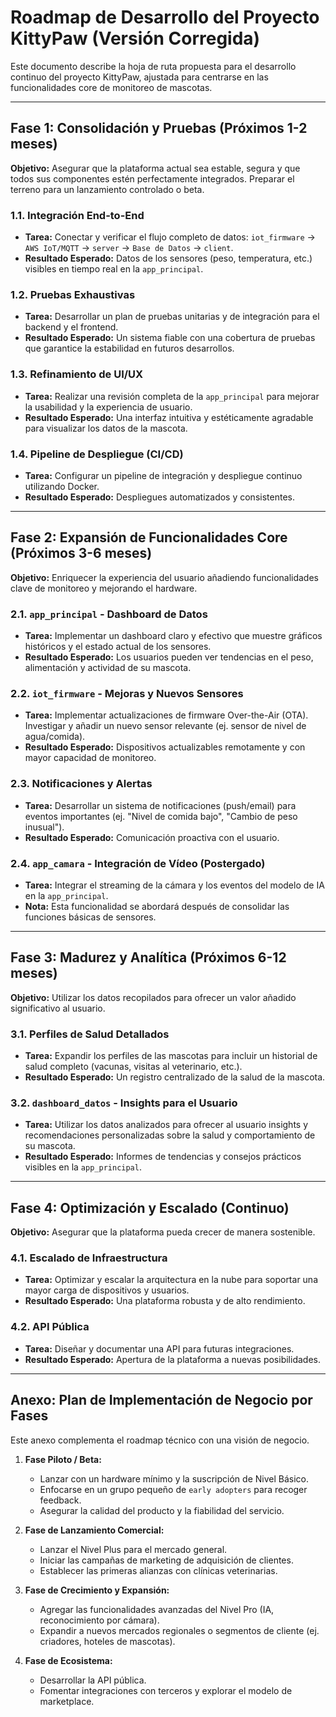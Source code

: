 # Roadmap de Desarrollo del Proyecto KittyPaw (Versión Corregida)

Este documento describe la hoja de ruta propuesta para el desarrollo continuo del proyecto KittyPaw, ajustada para centrarse en las funcionalidades core de monitoreo de mascotas.

---

## Fase 1: Consolidación y Pruebas (Próximos 1-2 meses)

**Objetivo:** Asegurar que la plataforma actual sea estable, segura y que todos sus componentes estén perfectamente integrados. Preparar el terreno para un lanzamiento controlado o beta.

### 1.1. Integración End-to-End
- **Tarea:** Conectar y verificar el flujo completo de datos: `iot_firmware` -> `AWS IoT/MQTT` -> `server` -> `Base de Datos` -> `client`.
- **Resultado Esperado:** Datos de los sensores (peso, temperatura, etc.) visibles en tiempo real en la `app_principal`.

### 1.2. Pruebas Exhaustivas
- **Tarea:** Desarrollar un plan de pruebas unitarias y de integración para el backend y el frontend.
- **Resultado Esperado:** Un sistema fiable con una cobertura de pruebas que garantice la estabilidad en futuros desarrollos.

### 1.3. Refinamiento de UI/UX
- **Tarea:** Realizar una revisión completa de la `app_principal` para mejorar la usabilidad y la experiencia de usuario.
- **Resultado Esperado:** Una interfaz intuitiva y estéticamente agradable para visualizar los datos de la mascota.

### 1.4. Pipeline de Despliegue (CI/CD)
- **Tarea:** Configurar un pipeline de integración y despliegue continuo utilizando Docker.
- **Resultado Esperado:** Despliegues automatizados y consistentes.

---

## Fase 2: Expansión de Funcionalidades Core (Próximos 3-6 meses)

**Objetivo:** Enriquecer la experiencia del usuario añadiendo funcionalidades clave de monitoreo y mejorando el hardware.

### 2.1. `app_principal` - Dashboard de Datos
- **Tarea:** Implementar un dashboard claro y efectivo que muestre gráficos históricos y el estado actual de los sensores.
- **Resultado Esperado:** Los usuarios pueden ver tendencias en el peso, alimentación y actividad de su mascota.

### 2.2. `iot_firmware` - Mejoras y Nuevos Sensores
- **Tarea:** Implementar actualizaciones de firmware Over-the-Air (OTA). Investigar y añadir un nuevo sensor relevante (ej. sensor de nivel de agua/comida).
- **Resultado Esperado:** Dispositivos actualizables remotamente y con mayor capacidad de monitoreo.

### 2.3. Notificaciones y Alertas
- **Tarea:** Desarrollar un sistema de notificaciones (push/email) para eventos importantes (ej. "Nivel de comida bajo", "Cambio de peso inusual").
- **Resultado Esperado:** Comunicación proactiva con el usuario.

### 2.4. `app_camara` - Integración de Vídeo (Postergado)
- **Tarea:** Integrar el streaming de la cámara y los eventos del modelo de IA en la `app_principal`.
- **Nota:** Esta funcionalidad se abordará después de consolidar las funciones básicas de sensores.

---

## Fase 3: Madurez y Analítica (Próximos 6-12 meses)

**Objetivo:** Utilizar los datos recopilados para ofrecer un valor añadido significativo al usuario.

### 3.1. Perfiles de Salud Detallados
- **Tarea:** Expandir los perfiles de las mascotas para incluir un historial de salud completo (vacunas, visitas al veterinario, etc.).
- **Resultado Esperado:** Un registro centralizado de la salud de la mascota.

### 3.2. `dashboard_datos` - Insights para el Usuario
- **Tarea:** Utilizar los datos analizados para ofrecer al usuario insights y recomendaciones personalizadas sobre la salud y comportamiento de su mascota.
- **Resultado Esperado:** Informes de tendencias y consejos prácticos visibles en la `app_principal`.

---

## Fase 4: Optimización y Escalado (Continuo)

**Objetivo:** Asegurar que la plataforma pueda crecer de manera sostenible.

### 4.1. Escalado de Infraestructura
- **Tarea:** Optimizar y escalar la arquitectura en la nube para soportar una mayor carga de dispositivos y usuarios.
- **Resultado Esperado:** Una plataforma robusta y de alto rendimiento.

### 4.2. API Pública
- **Tarea:** Diseñar y documentar una API para futuras integraciones.
- **Resultado Esperado:** Apertura de la plataforma a nuevas posibilidades.

---

## Anexo: Plan de Implementación de Negocio por Fases

Este anexo complementa el roadmap técnico con una visión de negocio.

1.  **Fase Piloto / Beta:**
    *   Lanzar con un hardware mínimo y la suscripción de Nivel Básico.
    *   Enfocarse en un grupo pequeño de `early adopters` para recoger feedback.
    *   Asegurar la calidad del producto y la fiabilidad del servicio.

2.  **Fase de Lanzamiento Comercial:**
    *   Lanzar el Nivel Plus para el mercado general.
    *   Iniciar las campañas de marketing de adquisición de clientes.
    *   Establecer las primeras alianzas con clínicas veterinarias.

3.  **Fase de Crecimiento y Expansión:**
    *   Agregar las funcionalidades avanzadas del Nivel Pro (IA, reconocimiento por cámara).
    *   Expandir a nuevos mercados regionales o segmentos de cliente (ej. criadores, hoteles de mascotas).

4.  **Fase de Ecosistema:**
    *   Desarrollar la API pública.
    *   Fomentar integraciones con terceros y explorar el modelo de marketplace.